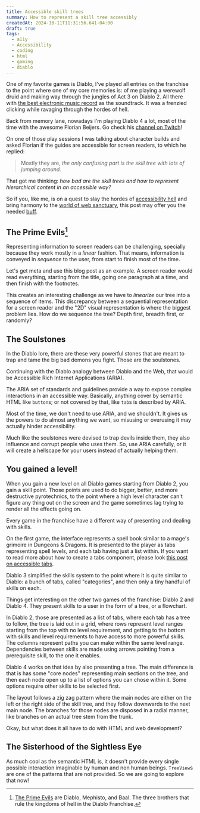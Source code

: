 ```yaml
---
title: Accessible skill trees
summary: How to represent a skill tree accessibly
createdAt: 2024-10-11T11:31:56.641-04:00
draft: true
tags:
  - a11y
  - Accessibility
  - coding
  - html
  - gaming
  - diablo
---
```

One of my favorite games is Diablo, I've played all entries on the franchise to the point where one of my core memories is: of me playing a werewolf druid and making way through the jungles of Act 3 on Diablo 2.
All there with [the best electronic music record](https://open.spotify.com/album/4fdgcEVMdJe0KVgupMNJAP?si=wLTwbrl7Ty6QRY5je9UP8Q) as the soundtrack. It was a frenzied clicking while ravaging through the hordes of hell.

Back from memory lane, nowadays I'm playing Diablo 4 a lot, most of the time with the awesome Florian Beijers. Go check his [channel on Twitch](https://www.twitch.tv/zersiax)!

On one of those play sessions I was talking about character builds and asked Florian if the guides are accessible for screen readers, to which he replied:

> Mostly they are, _the only confusing part is the skill tree with lots of jumping around_.

That got me thinking: _how bad are the skill trees and how to represent hierarchical content in an accessible way?_

So if you, like me, is on a quest to slay the hordes of [accessibility hell](https://www.htmhell.dev/) and bring harmony to the [world of web sanctuary](https://diablo.fandom.com/wiki/Sanctuary), this post may offer you the needed [buff](https://en.wikipedia.org/wiki/Status_effect#Buffs_and_debuffs).

## The Prime Evils[^1]

Representing information to screen readers can be challenging, specially because they work mostly in a _linear_ fashion. That means, information is conveyed in _sequence_ to the user, from start to finish most of the time.

Let's get meta and use this blog post as an example. A screen reader would read everything, starting from the title, going one paragraph at a time, and then finish with the footnotes.

This creates an interesting challenge as we have to _linearize_ our tree into a sequence of items. This discrepancy between a sequential representation for a screen reader and the "2D" visual representation is where the biggest problem lies. How do we sequence the tree? Depth first, breadth first, or randomly?

## The Soulstones

In the Diablo lore, there are these very powerful stones that are meant to trap and tame the big bad demons you fight. Those are the soulstones.

Continuing with the Diablo analogy between Diablo and the Web, that would be Accessible Rich Internet Applications (ARIA).

The ARIA set of standards and guidelines provide a way to expose complex interactions in an accessible way. Basically, anything cover by semantic HTML like `button`s; or not covered by that, like `tab`s is described by ARIA.

Most of the time, we don't need to use ARIA, and we shouldn't. It gives us the powers to do almost anything we want, so misusing or overusing it may actually hinder accessibility.

Much like the soulstones were devised to trap devils inside them, they also influence and corrupt people who uses them. So, use ARIA carefully, or it will create a hellscape for your users instead of actually helping them.

## You gained a level!

When you gain a new level on all Diablo games starting from Diablo 2, you gain a skill point. Those points are used to do bigger, better, and more destructive pyrotechnics, to the point where a high level character can't figure any thing out on the screen and the game sometimes lag trying to render all the effects going on.

Every game in the franchise have a different way of presenting and dealing with skills.

On the first game, the interface represents a spell book similar to a mage's grimoire in Dungeons & Dragons. It is presented to the player as tabs representing spell levels, and each tab having just a list within. If you want to read more about how to create a tabs component, please look [this post on accessible tabs](/blog/2023/07/tabs-web-component/).

Diablo 3 simplified the skills system to the point where it is quite similar to Diablo: a bunch of tabs, called "categories", and then only a tiny handful of skills on each.

Things get interesting on the other two games of the franchise: Diablo 2 and Diablo 4. They present skills to a user in the form of a tree, or a flowchart.

In Diablo 2, those are presented as a list of tabs, where each tab has a tree to follow, the tree is laid out in a grid, where rows represent level ranges starting from the top with no level requirement, and getting to the bottom with skills and level requirements to have access to more powerful skills. The columns represent paths you can make within the same level range. Dependencies between skills are made using arrows pointing from a prerequisite skill, to the one it enables.

Diablo 4 works on that idea by also presenting a tree. The main difference is that is has some "core nodes" representing main sections on the tree, and then each node open up to a list of options you can chose within it. Some options require other skills to be selected first.

The layout follows a zig zag pattern where the main nodes are either on the left or the right side of the skill tree, and they follow downwards to the next main node. The branches for those nodes are disposed in a radial manner, like branches on an actual tree stem from the trunk.

Okay, but what does it all have to do with HTML and web development?

## The Sisterhood of the Sightless Eye

As much cool as the semantic HTML is, it doesn't provide every single possible interaction imaginable by human and non human beings. `TreeView`s are one of the patterns that are not provided. So we are going to explore that now!

[^1]: [The Prime Evils](https://diablo.fandom.com/wiki/Prime_Evil) are Diablo, Mephisto, and Baal. The three brothers that rule the kingdoms of hell in the Diablo Franchise.